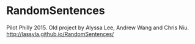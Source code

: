 # RandomSentences
Pilot Philly 2015. 
Old project by Alyssa Lee, Andrew Wang and Chris Niu. http://lassyla.github.io/RandomSentences/
